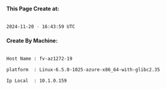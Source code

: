 
   
#### This Page Create at:

```bash

2024-11-20 - 16:43:59 UTC

```

#### Create By Machine:

```bash

Host Name : fv-az1272-19

platform  : Linux-6.5.0-1025-azure-x86_64-with-glibc2.35

Ip Local  : 10.1.0.159

```

